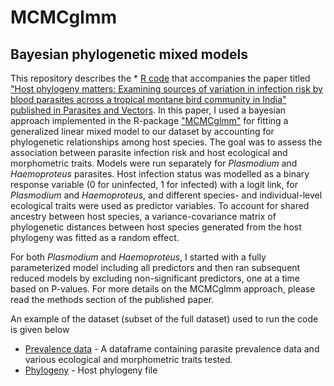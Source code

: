 # MCMCglmm
## Bayesian phylogenetic mixed models 

This repository describes the * [R code](SppMCMCglmm_example_PG.R) that accompanies the paper titled ["Host phylogeny matters: Examining sources of variation in infection risk by blood parasites across a tropical montane bird community in India" published in Parasites and Vectors](https://parasitesandvectors.biomedcentral.com/articles/10.1186/s13071-020-04404-8). In this paper, I used a bayesian approach implemented in the R-package ["MCMCglmm"](https://rdrr.io/github/jarrodhadfield/MCMCglmm/) for fitting a generalized linear mixed model to our dataset by accounting for phylogenetic relationships among host species. The goal was to assess the association between parasite infection risk and host ecological and morphometric traits. Models were run separately for *Plasmodium* and *Haemoproteus* parasites. Host infection status was modelled as a binary response variable (0 for uninfected, 1 for infected) with a logit link, for *Plasmodium* and *Haemoproteus*, and different species- and individual-level ecological traits were used as predictor variables. To account for shared ancestry between host species, a variance-covariance matrix of phylogenetic distances between host species generated from the host phylogeny was fitted as a random effect.

For both *Plasmodium* and *Haemoproteus*, I started with a fully parameterized model including all predictors and then ran subsequent reduced models by excluding non-significant predictors, one at a time based on P-values. For more details on the MCMCglmm approach, please read the methods section of the published paper.

An example of the dataset (subset of the full dataset) used to run the code is given below
* [Prevalence data](IndSpGeoData_example.csv) - A dataframe containing parasite prevalence data and various ecological and morphometric traits tested.
* [Phylogeny](sp_ultraTree.tre) - Host phylogeny file
